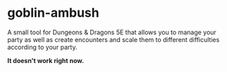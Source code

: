 # goblin-ambush
A small tool for Dungeons &amp; Dragons 5E that allows you to manage your party as well as create encounters and scale them to different difficulties according to your party.

**It doesn't work right now.**
